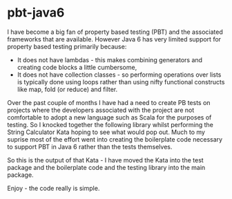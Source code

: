 # pbt-java6

I have become a big fan of property based testing (PBT) and the associated frameworks that are available.  However 
Java 6 has very limited support for property based testing primarily because:

- It does not have lambdas - this makes combining generators and creating code blocks a little cumbersome,
- It does not have collection classes - so performing operations over lists is typically done using loops rather than using nifty functional constructs like map, fold (or reduce) and filter.

Over the past couple of months I have had a need to create PB tests on projects where the developers associated with
the project are not comfortable to adopt a new language such as Scala for the purposes of testing.  So I knocked 
together the following library whilst performing the String Calculator Kata hoping to see what would pop out.  Much to
my suprise most of the effort went into creating the boilerplate code necessary to support PBT in Java 6 rather than
the tests themselves.

So this is the output of that Kata - I have moved the Kata into the test package and the boilerplate code and the
testing library into the main package.

Enjoy - the code really is simple.
